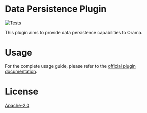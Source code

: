 # Data Persistence Plugin

[![Tests](https://github.com/oramasearch/orama/actions/workflows/turbo.yml/badge.svg)](https://github.com/oramasearch/orama/actions/workflows/turbo.yml)

This plugin aims to provide data persistence capabilities to Orama.

# Usage

For the complete usage guide, please refer to the [official plugin documentation](https://docs.oramasearch.com/plugins/plugin-data-persistence).

# License

[Apache-2.0](/LICENSE.md)
